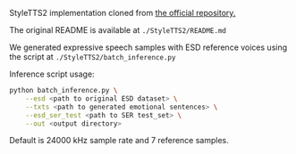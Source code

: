 StyleTTS2 implementation cloned from [the official repository.](https://github.com/yl4579/StyleTTS2)

The original README is available at ```./StyleTTS2/README.md```

We generated expressive speech samples with ESD reference voices using the script at ```./StyleTTS2/batch_inference.py```

Inference script usage:

```bash
python batch_inference.py \
    --esd <path to original ESD dataset> \
    --txts <path to generated emotional sentences> \
    --esd_ser_test <path to SER test_set> \
    --out <output directory>
```

Default is 24000 kHz sample rate and 7 reference samples.